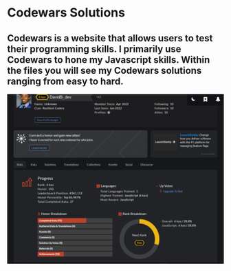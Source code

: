 # Codewars Solutions

## Codewars is a website that allows users to test their programming skills. I primarily use Codewars to hone my Javascript skills. Within the files you will see my Codewars solutions ranging from easy to hard. 

![Codewars Profile](codewars.png)
